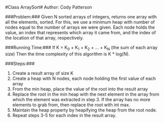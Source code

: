 #Class ArraySort#
Author: Cody Patterson

###Problem:###
Given N sorted arrays of integers, returns one array with all the elements,
sorted. For this, we use a minimum heap with number of nodes equal to the
number of arrays we were given. Each node holds the value, an index that
represents which array it came from, and the index of the location of that
array, respectively.

###Running Time:###
If K = K<sub>0</sub> + K<sub>1</sub> + K<sub>2</sub> + ... + K<sub>N</sub> (the sum of each array size)
Then the time complexity of this algorithm is K * log(N).

###Steps:###
1. Create a result array of size K
2. Create a heap with N nodes, each node holding the first value of each array
3. From the min heap, place the value of the root into the result array
4. Replace the root in the min heap with the next element in the array from
   which the element was extracted in step 3. If the array has no more elements
   to grab from, then replace the root with int max.
5. Maintain the heap property by heapifying the heap from the root node.
6. Repeat steps 3-5 for each index in the result array.